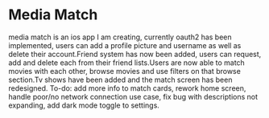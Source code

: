 # Media Match
media match is an ios app I am creating, currently oauth2 has been implemented, users can add a profile picture and username as well as delete their account.Friend system has now been added, users can request, add and delete each from their friend lists.Users are now able to match movies with each other, browse movies and use filters on that browse section.Tv shows have been added and the match screen has been redesigned. To-do: add more info to match cards, rework home screen, handle poor/no network connection use case, fix bug with descriptions not expanding, add dark mode toggle to settings.
